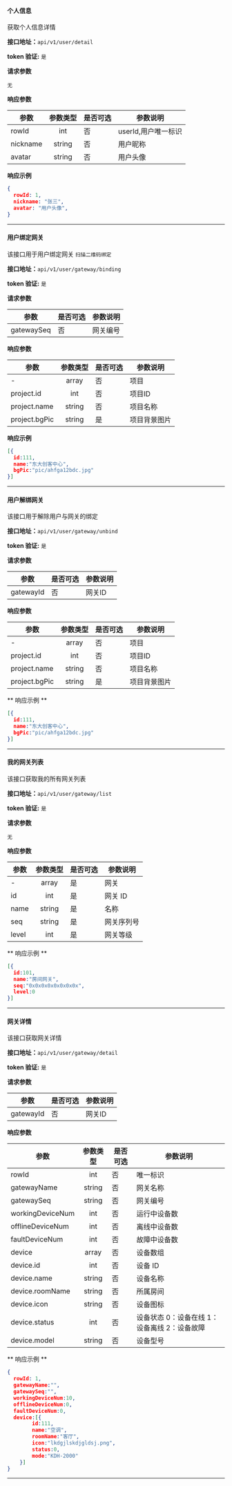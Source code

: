 #### 个人信息
获取个人信息详情

**接口地址：**`api/v1/user/detail`

**token 验证:**  `是`

**请求参数**

`无`

**响应参数**

| 参数     | 参数类型 | 是否可选 | 参数说明            |
| ---      | :---:    | ----     | ---                 |
| rowId    | int      | 否       | userId,用户唯一标识 |
| nickname | string   | 否       | 用户昵称            |
| avatar   | string   | 否       | 用户头像            |


**响应示例**
```json
{
  rowId: 1,
  nickname: "张三",
  avatar: "用户头像",
}
```
---

#### 用户绑定网关
该接口用于用户绑定网关 `扫描二维码绑定`

**接口地址：**`api/v1/user/gateway/binding`

**token 验证:**  `是`

**请求参数**

|    参数    | 是否可选 | 参数说明 |
|------------|----------|----------|
| gatewaySeq | 否       | 网关编号 |

**响应参数**

| 参数          | 参数类型 | 是否可选 | 参数说明     |
| ---           | :---:    | ----     | ---          |
| -             | array    | 否       | 项目         |
| project.id    | int      | 否       | 项目ID       |
| project.name  | string   | 否       | 项目名称     |
| project.bgPic | string   | 是       | 项目背景图片 |

**响应示例**

``` json
[{
  id:111,
  name:"东大创客中心",
  bgPic:"pic/ahfga12bdc.jpg"
}]
```

---

#### 用户解绑网关
该接口用于解除用户与网关的绑定

**接口地址：**`api/v1/user/gateway/unbind`

**token 验证:**  `是`

**请求参数**

|    参数    | 是否可选 | 参数说明 |
|------------|----------|----------|
| gatewayId | 否       | 网关ID |

**响应参数**

| 参数          | 参数类型 | 是否可选 | 参数说明     |
| ---           | :---:    | ----     | ---          |
| -             | array    | 否       | 项目         |
| project.id    | int      | 否       | 项目ID       |
| project.name  | string   | 否       | 项目名称     |
| project.bgPic | string   | 是       | 项目背景图片 |

** 响应示例 **
``` json
[{
  id:111,
  name:"东大创客中心",
  bgPic:"pic/ahfga12bdc.jpg"
}]
```

---

#### 我的网关列表
该接口获取我的所有网关列表

**接口地址：**`api/v1/user/gateway/list`

**token 验证:**  `是`

**请求参数**

`无`

**响应参数**

| 参数  | 参数类型 | 是否可选 | 参数说明   |
| ---   | :---:    | ----     | ---        |
| -     | array    | 是       | 网关       |
| id    | int      | 是       | 网关 ID    |
| name  | string   | 是       | 名称       |
| seq   | string   | 是       | 网关序列号 |
| level | int      | 是       | 网关等级   |


** 响应示例 **

``` json
[{
  id:101,
  name:"房间网关",
  seq:"0x0x0x0x0x0x0x0x",
  level:0
}]
```
---


#### 网关详情
该接口获取网关详情

**接口地址：**`api/v1/user/gateway/detail`

**token 验证:**  `是`

**请求参数**

|    参数   | 是否可选 | 参数说明 |
|-----------|----------|----------|
| gatewayId | 否       | 网关ID |

**响应参数**

| 参数                 | 参数类型 | 是否可选 | 参数说明                                     |
| ---                  | :---:    | ----     | ---                                          |
| rowId                | int      | 否       | 唯一标识                             |
| gatewayName          | string   | 否       | 网关名称                                     |
| gatewaySeq           | string   | 否       | 网关编号                                     |
| workingDeviceNum     | int      | 否       | 运行中设备数                                 |
| offlineDeviceNum     | int      | 否       | 离线中设备数                                 |
| faultDeviceNum       | int      | 否       | 故障中设备数                                 |
| device               | array    | 否       | 设备数组                                 |
| device.id            | int      | 否       | 设备 ID                                      |
| device.name          | string   | 否       | 设备名称                                     |
| device.roomName      | string   | 否       | 所属房间                                     |
| device.icon          | string   | 否       | 设备图标                                     |
| device.status        | int      | 否       | 设备状态 0：设备在线 1：设备离线 2：设备故障 |
| device.model         | string   | 否       | 设备型号                                     |


** 响应示例 **

``` json
{
  rowId: 1,
  gatewayName:"",
  gatewaySeq:"",
  workingDeviceNum:10,
  offlineDeviceNum:0,
  faultDeviceNum:0,
  device:[{
        id:111,
        name:"空调",
        roomName:"客厅",
        icon:"lkdgjlskdjgldsj.png",
        status:0,
        mode:"KDH-2000"
    }]
}
```
---
